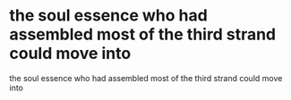 # the soul essence who had assembled most of the third strand could move into

the soul essence who had assembled most of the third strand could move into
